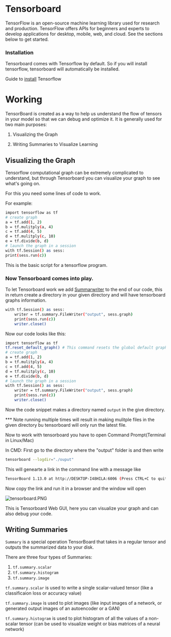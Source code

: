 # Tensorboard

TensorFlow is an open-source machine learning library used for research and production. TensorFlow offers APIs for beginners and experts to develop applications for desktop, mobile, web, and cloud. See the sections below to get started. 

### Installation

Tensorboard comes with Tensorflow by default.
So if you will install tensorflow, tensorboard will automatically be installed.

Guide to [install](https://www.tensorflow.org/install/) Tensorflow 

# Working

TensorBoard is created as a way to help us understand the flow of tensors in your model so that we can debug and optimize it. It is generally used for two main purposes:

1. Visualizing the Graph

2. Writing Summaries to Visualize Learning

## Visualizing  the Graph

Tensorflow computational graph can be extremely complicated to understand, but through Tensorboard you can visualize your graph to see what's going on.

For this you need some lines of code to work.

For example:
```sh
import tensorflow as tf
# create graph
a = tf.add(1, 2)
b = tf.mulitply(a, 4)
c = tf.add(4, 5)
d = tf.mulitply(c, 10)
e = tf.divide(b, d)
# launch the graph in a session
with tf.Session() as sess:
print(sess.run(c))
```

This is the basic script for a tensorflow program.

### Now Tensorboard comes into play.

To let Tensorboard work we add [Summarwriter](https://www.tensorflow.org/api_docs/python/tf/summary) to the end of our code, this in return create a directory in your given directory and will have tensorboard graphs information.

```sh
with tf.Session() as sess:
    writer = tf.summary.FileWriter("output", sess.graph)
    print(sess.run(c))
    writer.close()
```
Now our code looks like this:

```sh
import tensorflow as tf
tf.reset_default_graph() # This command resets the global default graph
# create graph
a = tf.add(1, 2)
b = tf.mulitply(a, 4)
c = tf.add(4, 5)
d = tf.mulitply(c, 10)
e = tf.divide(b, d)
# launch the graph in a session
with tf.Session() as sess:
    writer = tf.summary.FileWriter("output", sess.graph)
    print(sess.run(c))
    writer.close()
```

Now the code snippet makes a directory named `output` in the give directory.

*** Note running multiple times will result in making mulitple files in the given directory bu tensorboard will only run the latest file.

Now to work with tensorboard you have to open Command Prompt(Terminal in Linux/Mac) 

In CMD:
First go to the directory where the "output" folder is and then write

```sh
tensorboard --logdir="./ouput"
```
This will genearte a link in the command line with a message like

```sh
TensorBoard 1.13.0 at http://DESKTOP-I48HILA:6006 (Press CTRL+C to quit)
```
 
Now copy the link and run it in a browser and the window will open

![tensorboard.PNG](https://www.dropbox.com/s/qh6m1zo8iimp1r4/tensorboard.PNG?dl=0&raw=1)


This is Tensorboard Web GUI, here you can visualize your graph and can also debug your code.

## Writing Summaries

`Summary` is a special operation TensorBoard that takes in a regular tensor and outputs the summarized data to your disk.

There are three four types of Summaries:

1.  `tf.summary.scalar`
2.  `tf.summary.histogram`
3.  `tf.summary.image`

`tf.summary.scalar` is used to write a single scalar-valued tensor (like a classificaion loss or accuracy value)

`tf.summary.image` is used to plot images (like input images of a network, or generated output images of an autoencoder or a GAN)

`tf.summary.histogram` is used to plot histogram of all the values of a non-scalar tensor (can be used to visualize weight or bias matrices of a neural network)
